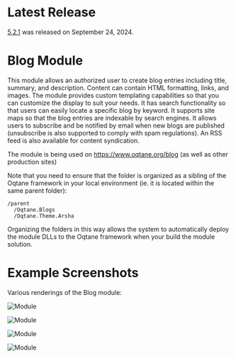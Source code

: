 # Latest Release

[5.2.1](https://github.com/oqtane/oqtane.blogs/releases/tag/v5.2.1) was released on September 24, 2024.

# Blog Module

This module allows an authorized user to create blog entries including title, summary, and description. Content can contain HTML formatting, links, and images. The module provides custom templating capabilities so that you can customize the display to suit your needs. It has search functionality so that users can easily locate a specific blog by keyword. It supports site maps so that the blog entries are indexable by search engines. It allows users to subscribe and be notified by email when new blogs are published (unsubscribe is also supported to comply with spam regulations). An RSS feed is also available for content syndication. 

The module is being used on https://www.oqtane.org/blog (as well as other production sites)

Note that you need to ensure that the folder is organized as a sibling of the Oqtane framework in your local environment (ie. it is located within the same parent folder):  

```
/parent
  /Oqtane.Blogs
  /Oqtane.Theme.Arsha
```

Organizing the folders in this way allows the system to automatically deploy the module DLLs to the Oqtane framework when your build the module solution.

# Example Screenshots

Various renderings of the Blog module:

![Module](https://github.com/oqtane/oqtane.blogs/blob/master/screenshot1.png?raw=true "Module")

![Module](https://github.com/oqtane/oqtane.blogs/blob/master/screenshot2.png?raw=true "Module")

![Module](https://github.com/oqtane/oqtane.blogs/blob/master/screenshot3.png?raw=true "Module")

![Module](https://github.com/oqtane/oqtane.blogs/blob/master/screenshot4.png?raw=true "Module")
